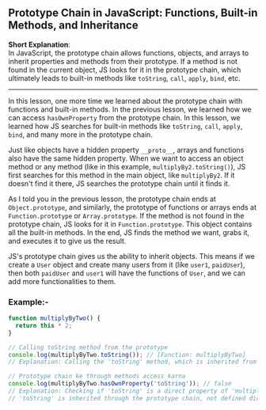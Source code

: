 ## Prototype Chain in JavaScript: Functions, Built-in Methods, and Inheritance

**Short Explanation**:  
In JavaScript, the prototype chain allows functions, objects, and arrays to inherit properties and methods from their prototype. If a method is not found in the current object, JS looks for it in the prototype chain, which ultimately leads to built-in methods like `toString`, `call`, `apply`, `bind`, etc.

---

In this lesson, one more time we learned about the prototype chain with functions and built-in methods. In the previous lesson, we learned how we can access `hasOwnProperty` from the prototype chain. In this lesson, we learned how JS searches for built-in methods like `toString`, `call`, `apply`, `bind`, and many more in the prototype chain.

Just like objects have a hidden property `__proto__`, arrays and functions also have the same hidden property. When we want to access an object method or any method (like in this example, `multiplyBy2.toString()`), JS first searches for this method in the main object, like `multiplyBy2`. If it doesn't find it there, JS searches the prototype chain until it finds it.

As I told you in the previous lesson, the prototype chain ends at `Object.prototype`, and similarly, the prototype of functions or arrays ends at `Function.prototype` or `Array.prototype`. If the method is not found in the prototype chain, JS looks for it in `Function.prototype`. This object contains all the built-in methods. In the end, JS finds the method we want, grabs it, and executes it to give us the result.

JS's prototype chain gives us the ability to inherit objects. This means if we create a `User` object and create many users from it (like `user1`, `paidUser`), then both `paidUser` and `user1` will have the functions of `User`, and we can add more functionalities to them.

### Example:-

```javascript
function multiplyByTwo() {
  return this * 2;
}

// Calling toString method from the prototype
console.log(multiplyByTwo.toString()); // [Function: multiplyByTwo]
// Explanation: Calling the 'toString' method, which is inherited from Function.prototype

// Prototype chain ke through methods access karna
console.log(multiplyByTwo.hasOwnProperty('toString')); // false
// Explanation: Checking if 'toString' is a direct property of 'multiplyByTwo'. It's not, so it returns false.
// 'toString' is inherited through the prototype chain, not defined directly on 'multiplyByTwo'.
```